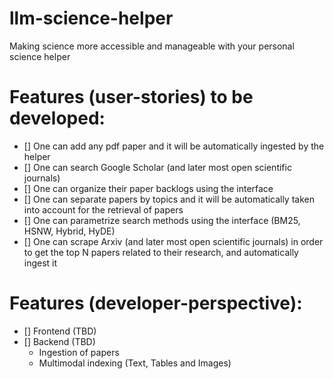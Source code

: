 # llm-science-helper
Making science more accessible and manageable with your personal science helper

# Features (user-stories) to be developed:

- [] One can add any pdf paper and it will be automatically ingested by the helper
- [] One can search Google Scholar (and later most open scientific journals)
- [] One can organize their paper backlogs using the interface
- [] One can separate papers by topics and it will be automatically taken into account for the retrieval of papers
- [] One can parametrize search methods using the interface (BM25, HSNW, Hybrid, HyDE)
- [] One can scrape Arxiv (and later most open scientific journals) in order to get the top N papers related to their research, and automatically ingest it


# Features (developer-perspective):
- [] Frontend (TBD)
- [] Backend (TBD)
  - Ingestion of papers
  - Multimodal indexing (Text, Tables and Images) 
  

